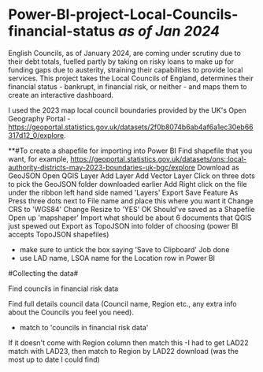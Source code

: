 # Power-BI-project-Local-Councils-financial-status _as of Jan 2024_

English Councils, as of January 2024, are coming under scrutiny due to their debt totals, fuelled partly by taking on risky loans to make up for funding gaps due to austerity, straining their capabilities to provide local services.
This project takes the Local Councils of England, determines their financial status - bankrupt, in financial risk, or neither - and maps them to create an interactive dashboard.

I used the 2023 map local council boundaries provided by the UK's Open Geography Portal - https://geoportal.statistics.gov.uk/datasets/2f0b8074b6ab4af6a1ec30eb66317d12_0/explore.

**#To create a shapefile for importing into Power BI
Find shapefile that you want, for example, https://geoportal.statistics.gov.uk/datasets/ons::local-authority-districts-may-2023-boundaries-uk-bgc/explore
Download as GeoJSON
Open QGIS
Layer
Add Layer
Add Vector Layer
Click on three dots to pick the GeoJSON folder downloaded earlier
Add
Right click on the file under the ribbon left hand side named 'Layers'
Export
Save Feature As
Press three dots next to File name and place this where you want it
Change CRS to 'WGS84'
Change Resize to 'YES'
OK
Should've saved as a Shapefile
Open up 'mapshaper'
Import what should be about 6 documents that QGIS just spewed out
Export as TopoJSON into folder of choosing (power BI accepts TopoJSON shapefiles)
- make sure to untick the box saying 'Save to Clipboard'
Job done
- use LAD name, LSOA name for the Location row in Power BI


#Collecting the data#

Find councils in financial risk data

Find full details council data (Council name, Region etc., any extra info about the Councils you feel you need).
- match to 'councils in financial risk data'

If it doesn't come with Region column then match this
-I had to get LAD22 match with LAD23, then match to Region by LAD22 download (was the most up to date I could find)

